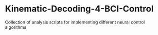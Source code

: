# Kinematic-Decoding-4-BCI-Control
Collection of analysis scripts for implementing different neural control algorithms
